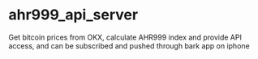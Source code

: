 # ahr999_api_server
Get bitcoin prices from OKX, calculate AHR999 index and provide API access, and can be subscribed and pushed through bark app on iphone
